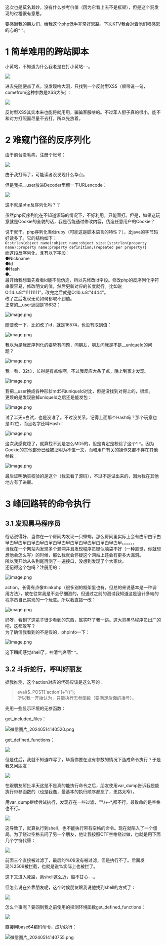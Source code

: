 这次也是莫名其妙，没有什么参考价值（因为它看上去不是框架），但是这个洞发现的过程很有意思。

要感谢我的朋友们，给我这个php低手非常好思路。下次KTV我会对着他们唱感恩的心的^ ^。

1 简单难用的跨站脚本
===========

小黄站，不知道为什么我老是在打小黄站- -。

![](https://cdn.nlark.com/yuque/0/2024/png/32358243/1712048402196-f0292b0c-eb50-4b18-be3a-9769f6765036.png)

进去先随便点了点，没发现啥大洞，只找到一个反射型XSS（顺带说一句，comefrom这种参数是XSS大头）：

![](https://cdn.nlark.com/yuque/0/2024/png/32358243/1712114415220-9a5f1928-43e4-4115-8447-a7d4c24b2a22.png)

反射型XSS其实本来也能将就用用，骗骗客服啥的。不过苯人胆子真的很小，能不和对方打照面尽量不去打。所以先放着。

2 难窥门径的反序列化
===========

由于前台没毛病，注册个账号：

![](https://cdn.nlark.com/yuque/0/2024/png/32358243/1712115780195-f28e7600-b70b-456a-b0a2-4491c427aae0.png)

由于我打码了，可能读者没发现什么华点。

但是我把\_\_user放进Decoder里解一下URLencode：

![](https://cdn.nlark.com/yuque/0/2024/png/32358243/1712108431966-92b1c0b5-aadf-4158-881a-ce233c21e9c6.png)

这不就是php反序列化吗？？

虽然php反序列化在不知道源码的情况下，不好利用，只能盲打。但是，如果这玩意就是Cookie的全貌的话，我是否能通过修改内容，伪造任意用户的Cookie？

说干就干。php序列化类似ruby（可能这是脚本语言的特性？），比java的字节码好读多了。它的结构如下：  
`O:strlen(object name):object name:object size:{s:strlen(property name):property name:property definition;(repeated per property)}`  
而这段反序列化，含有以下字段：  
●Nickname  
●Id  
●Hash  
●...  
最开始我想着先看看Id能不能伪造，所以先修改Id字段。修改php的反序列化字符串很容易，修改明文的值，然后更新对应的长度就行。比如说O:14:s:8:"11111111"，改完之后就是O:10:s:8:"4444"。  
改了之后发现无论如何都取不到值。  
正常的\_\_user返回是19632：

![image.png](https://cdn.nlark.com/yuque/0/2024/png/32358243/1712452999815-24705583-b4d2-4353-9a11-d77ec6240090.png?x-oss-process=image%2Fformat%2Cwebp)

随便改一下，比如改了id，就是16574，也没有取到值：

![image.png](https://cdn.nlark.com/yuque/0/2024/png/32358243/1712453089468-af99ece7-cf98-4792-b3f7-448a41430275.png?x-oss-process=image%2Fformat%2Cwebp)

我以为是我反序列化的姿势有问题，问朋友，朋友问我是不是\_\_uniqueId的问题？

![image.png](https://cdn.nlark.com/yuque/0/2024/png/32358243/1712453357602-718bbfd7-29e8-4bf1-bb36-c79d919d7f3f.png?x-oss-process=image%2Fformat%2Cwebp)

我一看，32位，长得是有点像啊，不过我反应大条了点，晚上到家才发现。

![image.png](https://cdn.nlark.com/yuque/0/2024/png/32358243/1712453341484-ea8446f0-dbca-4de3-97ab-d2babaccfa2f.png?x-oss-process=image%2Fformat%2Cwebp)

我把\_\_user换成各种形状md5和uniqueId对比，但是没找到对得上的，很烦。  
更烦的是发现删掉uniqueId之后还是能发包：

![image.png](https://cdn.nlark.com/yuque/0/2024/png/32358243/1712453502358-e7e3d9d6-bbe7-4dd8-9e2f-335928566e2b.png?x-oss-process=image%2Fformat%2Cwebp)

试了半天=白试，也是没谁了。不过没关系，记得上面那个Hash吗？那个玩意也是32位，而且名字还叫Hash：

![image.png](https://cdn.nlark.com/yuque/0/2024/png/32358243/1712453586880-25b7f62c-7c21-44c3-8c61-5e942416cff6.png?x-oss-process=image%2Fformat%2Cwebp)

这次我感觉稳了，就算找不到是怎么MD5的，但是肯定是校验了这个^ ^。因为Cookie的其他部分已经被证明为不值一文，而和用户有关的操作又都不存在其他参数：

![image.png](https://cdn.nlark.com/yuque/0/2024/png/32358243/1712453720146-a6fbb4f2-93a3-4f95-a4a9-f5160632195b.png?x-oss-process=image%2Fformat%2Cwebp)

最后证明确实校验的是这个（我去看了源码），不过不是试出来的，因为我在其他地方有了进展。

3 峰回路转的命令执行
===========

3.1 发现黑马程序员
-----------

俗话说得好，当你在一个房间内发现一只蟑螂，那么房间里实际上会有甴曱甴曱甴曱甴曱甴曱甴曱甴曱甴曱甴曱甴曱甴曱甴曱甴曱甴曱甴曱甴曱。。。。。。  
当我在一个网站内发现多个漏洞并且发现程序员疑似脑袋不好（一种直觉，你就想想他会怎么写）的时候，那么我就会怀疑这个网站上还会有更多大漏洞。  
所以我开始从头到尾再测了一遍接口，没想到发现了个大家伙。  
还记得这个包吗？注册用的：

![image.png](https://cdn.nlark.com/yuque/0/2024/png/32358243/1712454585674-c310e1a4-2552-486f-aa6b-49db28747f21.png?x-oss-process=image%2Fformat%2Cwebp)

action，长得有点像thinkphp（很多别的框架里也有，但总的来说基本是一种调用方法），放在往常我是不会仔细测的，但通过之前的测试我知道这是诡计多端的程序员自己实现的一个玩意。所以我直接一改：

![image.png](https://cdn.nlark.com/yuque/0/2024/png/32358243/1712454866653-7a1405cf-6747-4229-8a81-af1862841c53.png?x-oss-process=image%2Fformat%2Cwebp)

妈呀，看到了这辈子很少看到的东西，属实吓了我一跳。这大哥黑马程序员出厂的吧，这都敢写？  
为了确信我看到的不是假的，phpinfo一下：

![image.png](https://cdn.nlark.com/yuque/0/2024/png/32358243/1712455020646-e5d3fdd5-7985-4d13-96c6-36cbc05014fc.png?x-oss-process=image%2Fformat%2Cwebp)

这下瞬间感觉shell了，神清气爽啊^ ^。

3.2 斗折蛇行，呼叫好丽友
--------------

据我推测，这个action对应的代码应该是这么写的：

> eval($\_POST\['action'\]+"()");  
> 所以我一开始认为，只能执行无参函数（要满足后面的括号）。

先用一些显示环境的无参函数：

get\_included\_files：

![微信图片_20240514140520.png](https://shs3.b.qianxin.com/attack_forum/2024/05/attach-5038741a0be294d14e547f0492b05c7bedbc76cd.png)

get\_defined\_functions：

![](https://cdn.nlark.com/yuque/0/2024/png/32358243/1712455627409-27e64cc3-1aa8-4836-8a70-129648887e82.png)

但是往后，我就不知道咋写了，毕竟你要在没有参数的情况下造成命令执行？于是我又问朋友：

![](https://cdn.nlark.com/yuque/0/2024/png/32358243/1712455702332-a74b1f5e-8e97-467c-99c1-d441f3d9c7c6.png)

在跟朋友掰扯半天这是不是真的能执行命令之后，朋友使用var\_dump告诉我是能执行带参函数的（也是我蠢，最基本的执行顺序都忘了，思路太窄）。

用var\_dump继续尝试执行，发现存在一些过滤，'"\\/+-\*,都不行，最致命的是空格也不行。

![](https://cdn.nlark.com/yuque/0/2024/png/32358243/1712456104244-9d6fb0fd-15e1-47be-ba23-db8d8fffa27a.png)

这导致了，就算执行到shell，也不能执行带有空格的命令。现在就陷入了一个僵局。为了绕过空格去问了另一个朋友，他让我按照CTF空格绕过做，也就是用下面几个字符代替：

![](https://cdn.nlark.com/yuque/0/2024/png/32358243/1712456455700-32bdf77b-935a-4aa2-a9b0-67a310a550e8.png)

前面三个直接被过滤了，最后的%09没有被过滤，但是执行不了。后面发现%2509被拦截，也就是说%实际上也被拦了。

这下又进入死路，离shell这么近，超不甘心- -。

但怎么说在外靠朋友呢，这个时候朋友跟我说他找到shell的方式了：

![](https://cdn.nlark.com/yuque/0/2024/png/32358243/1712457310124-54dc9c23-58c0-4cdd-b533-7db77a5b31f9.png)

怎么个事呢？要回到我之前使用的探测环境函数get\_defined\_functions：

![](https://cdn.nlark.com/yuque/0/2024/png/32358243/1712122438889-c33e17cb-5c3c-46b2-8f7f-a00a91b5090a.png)

直接用base64编码命令，成功执行：

![微信图片_20240514140755.png](https://shs3.b.qianxin.com/attack_forum/2024/05/attach-8708e3db92e8a53748c832943282d04132299b0d.png)